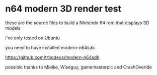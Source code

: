 # n64 modern 3D render test

these are the source files to build a Nintendo 64 rom that displays 3D models

i've only tested on Ubuntu 

you need to have installed modern-n64sdk

https://github.com/trhodeos/modern-n64sdk

possible thanks to Mielke, Wiseguy, gamemasterplc and CrashOveride
